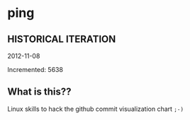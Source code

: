# ping

## HISTORICAL ITERATION
2012-11-08

Incremented: 5638

## What is this?? 
Linux skills to hack the github commit visualization chart `;-)`
